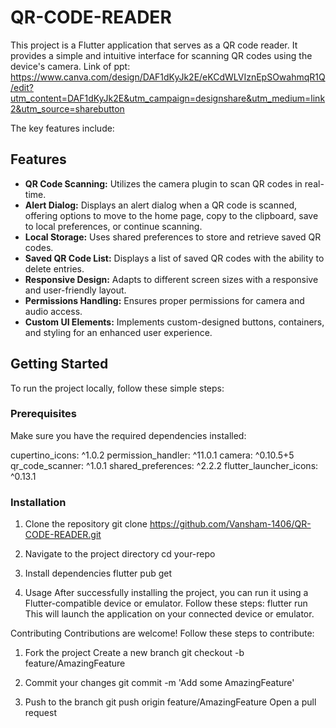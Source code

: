 # QR-CODE-READER

This project is a Flutter application that serves as a QR code reader. It provides a simple and intuitive interface for scanning QR codes using the device's camera. 
Link of ppt: 
https://www.canva.com/design/DAF1dKyJk2E/eKCdWLVIznEpSOwahmqR1Q/edit?utm_content=DAF1dKyJk2E&utm_campaign=designshare&utm_medium=link2&utm_source=sharebutton

The key features include:

## Features

- **QR Code Scanning:** Utilizes the camera plugin to scan QR codes in real-time.
- **Alert Dialog:** Displays an alert dialog when a QR code is scanned, offering options to move to the home page, copy to the clipboard, save to local preferences, or continue scanning.
- **Local Storage:** Uses shared preferences to store and retrieve saved QR codes.
- **Saved QR Code List:** Displays a list of saved QR codes with the ability to delete entries.
- **Responsive Design:** Adapts to different screen sizes with a responsive and user-friendly layout.
- **Permissions Handling:** Ensures proper permissions for camera and audio access.
- **Custom UI Elements:** Implements custom-designed buttons, containers, and styling for an enhanced user experience.

## Getting Started

To run the project locally, follow these simple steps:

### Prerequisites

Make sure you have the required dependencies installed:

  cupertino_icons: ^1.0.2
  permission_handler: ^11.0.1
  camera: ^0.10.5+5
  qr_code_scanner: ^1.0.1
  shared_preferences: ^2.2.2
  flutter_launcher_icons: ^0.13.1
  
### Installation

1. Clone the repository
   git clone https://github.com/Vansham-1406/QR-CODE-READER.git

2. Navigate to the project directory
cd your-repo

3. Install dependencies
flutter pub get

4. Usage
After successfully installing the project, you can run it using a Flutter-compatible device or emulator. Follow these steps:
flutter run
This will launch the application on your connected device or emulator.

Contributing
Contributions are welcome! 
Follow these steps to contribute:

1. Fork the project
Create a new branch
git checkout -b feature/AmazingFeature

2. Commit your changes
git commit -m 'Add some AmazingFeature'

3. Push to the branch
git push origin feature/AmazingFeature
Open a pull request   
   
